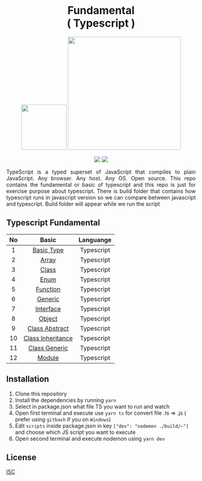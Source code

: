 <h1 align="center">Fundamental<br>( Typescript )</h1>

<p align="center">
    <img src="https://cdn.iconscout.com/icon/free/png-512/typescript-1174965.png" width="120"/>
    <img src="https://miro.medium.com/max/680/1*gPQDzHAT_df9y6491dhxag.png" width="300"/>
</p>

<p align="center">
    <img src="https://img.shields.io/badge/-Javascript-yellow?style=for-the-badge&logo=javascript">
    <img src="https://img.shields.io/badge/-typescript-blue?style=for-the-badge&logo=typescript">
</p>

<p align="justify">
    TypeScript is a typed superset of JavaScript that compiles to plain JavaScript. Any browser. Any host. Any OS. Open source. This repo contains the fundamental or basic of typescript and this repo is just for exercise purpose about typescript. There is build folder that contains how typescript runs in javascript version so we can compare between javascript and typescript. Build folder will appear while we run the script
</p>

## Typescript Fundamental

| No  |                                                        Basic                                                         | Languange  |
| :-: | :------------------------------------------------------------------------------------------------------------------: | :--------: |
|  1  |        [Basic Type](https://github.com/aldoignatachandra/Fundamental-Typescript/blob/master/src/typeBasic.ts)        | Typescript |
|  2  |            [Array](https://github.com/aldoignatachandra/Fundamental-Typescript/blob/master/src/array.ts)             | Typescript |
|  3  |            [Class](https://github.com/aldoignatachandra/Fundamental-Typescript/blob/master/src/class.ts)             | Typescript |
|  4  |             [Enum](https://github.com/aldoignatachandra/Fundamental-Typescript/blob/master/src/enum.ts)              | Typescript |
|  5  |         [Function](https://github.com/aldoignatachandra/Fundamental-Typescript/blob/master/src/function.ts)          | Typescript |
|  6  |          [Generic](https://github.com/aldoignatachandra/Fundamental-Typescript/blob/master/src/generic.ts)           | Typescript |
|  7  |        [Interface](https://github.com/aldoignatachandra/Fundamental-Typescript/blob/master/src/interface.ts)         | Typescript |
|  8  |           [Object](https://github.com/aldoignatachandra/Fundamental-Typescript/blob/master/src/object.ts)            | Typescript |
|  9  |    [Class Abstract](https://github.com/aldoignatachandra/Fundamental-Typescript/blob/master/src/classAbstract.ts)    | Typescript |
| 10  | [Class Inheritance](https://github.com/aldoignatachandra/Fundamental-Typescript/blob/master/src/classInheritance.ts) | Typescript |
| 11  |     [Class Generic](https://github.com/aldoignatachandra/Fundamental-Typescript/blob/master/src/classGeneric.ts)     | Typescript |
| 12  |             [Module](https://github.com/aldoignatachandra/Fundamental-Typescript/tree/master/src/module)             | Typescript |

## Installation

1. Clone this repository
2. Install the dependencies by running `yarn`
3. Select in package.json what file TS you want to run and watch
4. Open first terminal and execute use `yarn ts` for convert file .ts => .js
   ( prefer using `gitbash` if you on `Windows`)
5. Edit `scripts` inside package.json in key `["dev": "nodemon ./build/~"]` and choose which JS script you want to execute
6. Open second terminal and execute nodemon using `yarn dev`

## License

[ISC](https://en.wikipedia.org/wiki/ISC_license "ISC")

